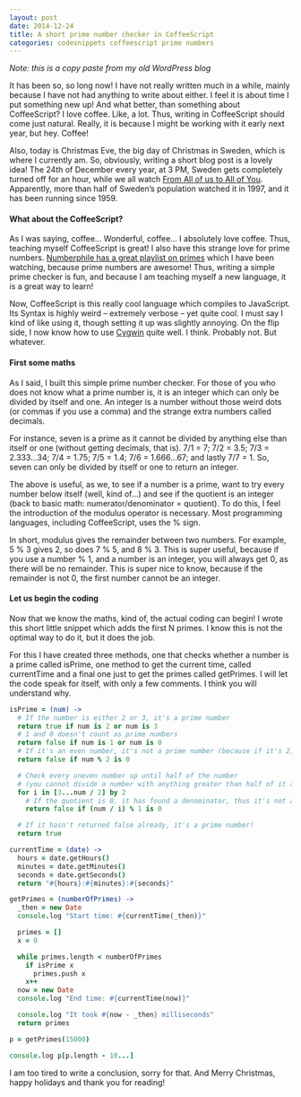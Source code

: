 ```yaml
---
layout: post
date: 2014-12-24
title: A short prime number checker in CoffeeScript
categories: codesnippets coffeescript prime numbers
---
```


_Note: this is a copy paste from my old WordPress blog_

It has been so, so long now! I have not really written much in a while, mainly because I have not had anything to write about either. I feel it is about time I put something new up! And what better, than something about CoffeeScript? I love coffee. Like, a lot. Thus, writing in CoffeeScript should come just natural. Really, it is because I might be working with it early next year, but hey. Coffee!

<!--more-->

Also, today is Christmas Eve, the big day of Christmas in Sweden, which is where I currently am. So, obviously, writing a short blog post is a lovely idea! The 24th of December every year, at 3 PM, Sweden gets completely turned off for an hour, while we all watch [From All of us to All of You](https://en.wikipedia.org/wiki/From_All_of_Us_to_All_of_You). Apparently, more than half of Sweden’s population watched it in 1997, and it has been running since 1959.

#### What about the CoffeeScript?

As I was saying, coffee… Wonderful, coffee… I absolutely love coffee. Thus, teaching myself CoffeeScript is great! I also have this strange love for prime numbers. [Numberphile has a great playlist on primes](https://www.youtube.com/playlist?list=PL0D0BD149128BB06F) which I have been watching, because prime numbers are awesome! Thus, writing a simple prime checker is fun, and because I am teaching myself a new language, it is a great way to learn!

Now, CoffeeScript is this really cool language which compiles to JavaScript. Its Syntax is highly weird – extremely verbose – yet quite cool. I must say I kind of like using it, though setting it up was slightly annoying. On the flip side, I now know how to use [Cygwin](https://www.cygwin.com/) quite well. I think. Probably not. But whatever.

#### First some maths

As I said, I built this simple prime number checker. For those of you who does not know what a prime number is, it is an integer which can only be divided by itself and one. An integer is a number without those weird dots (or commas if you use a comma) and the strange extra numbers called decimals.

For instance, seven is a prime as it cannot be divided by anything else than itself or one (without getting decimals, that is). 7/1 = 7; 7/2 = 3.5; 7/3 = 2.333…34; 7/4 = 1.75; 7/5 = 1.4; 7/6 = 1.666…67; and lastly 7/7 = 1. So, seven can only be divided by itself or one to return an integer.

The above is useful, as we, to see if a number is a prime, want to try every number below itself (well, kind of…) and see if the quotient is an integer (back to basic math: numerator/denominator = quotient). To do this, I feel the introduction of the modulus operator is necessary. Most programming languages, including CoffeeScript, uses the % sign.

In short, modulus gives the remainder between two numbers. For example, 5 % 3 gives 2, so does 7 % 5, and 8 % 3. This is super useful, because if you use a number % 1, and a number is an integer, you will always get 0, as there will be no remainder. This is super nice to know, because if the remainder is not 0, the first number cannot be an integer.

#### Let us begin the coding

Now that we know the maths, kind of, the actual coding can begin! I wrote this short little snippet which adds the first N primes. I know this is not the optimal way to do it, but it does the job.

For this I have created three methods, one that checks whether a number is a prime called isPrime, one method to get the current time, called currentTime and a final one just to get the primes called getPrimes. I will let the code speak for itself, with only a few comments. I think you will understand why.

```coffeescript
isPrime = (num) ->
  # If the number is either 2 or 3, it's a prime number
  return true if num is 2 or num is 3
  # 1 and 0 doesn't count as prime numbers
  return false if num is 1 or num is 0
  # If it's an even number, it's not a prime number (because if it's 2, it's already been true)
  return false if num % 2 is 0

  # Check every uneven number up until half of the number
  # (you cannot divide a number with anything greater than half of it and still get an integer)
  for i in [3...num / 2] by 2
    # If the quotient is 0, it has found a denominator, thus it's not a prime
    return false if (num / i) % 1 is 0

  # If it hasn't returned false already, it's a prime number!
  return true

currentTime = (date) ->
  hours = date.getHours()
  minutes = date.getMinutes()
  seconds = date.getSeconds()
  return "#{hours}:#{minutes}:#{seconds}"

getPrimes = (numberOfPrimes) ->
  _then = new Date
  console.log "Start time: #{currentTime(_then)}"

  primes = []
  x = 0

  while primes.length < numberOfPrimes
    if isPrime x
      primes.push x
    x++
  now = new Date
  console.log "End time: #{currentTime(now)}"

  console.log "It took #{now - _then} milliseconds"
  return primes

p = getPrimes(15000)

console.log p[p.length - 10...]
```

I am too tired to write a conclusion, sorry for that. And Merry Christmas, happy holidays and thank you for reading!